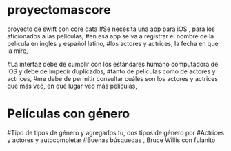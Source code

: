
# proyectomascore
proyecto de swift con core data
#Se necesita una app para iOS , para los aficionados a las películas, 
#en esa app se va a registrar el nombre de la película en inglés y español latino, 
#los actores y actrices, la fecha en que la mire,

 #La interfaz debe de cumplir con los estándares humano computadora de iOS y debe de impedir duplicados,
 #tanto de películas como de actores y actrices,
 #me debe de permitir consultar cuáles son los actores y actrices que más veo, en qué lugar veo más películas, 
 
# Películas con género 
#Tipo de tipos de género y agregarlos tu, dos tipos de género por 
#Actrices y actores y autocompletar
#Buenas búsquedas , Bruce Willis con fulanito
